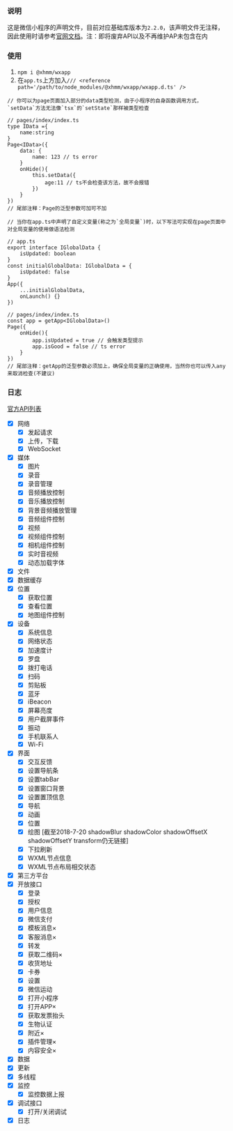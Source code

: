 ### 说明
这是微信小程序的声明文件，目前对应基础库版本为`2.2.0`，该声明文件无注释，因此使用时请参考[官网文档](https://developers.weixin.qq.com/miniprogram/dev/api/)。注：即将废弃API以及不再维护AP未包含在内

### 使用
1. `npm i @xhmm/wxapp`
2. 在`app.ts`上方加入`/// <reference path='/path/to/node_modules/@xhmm/wxapp/wxapp.d.ts' />`

```
// 你可以为page页面加入部分的data类型检测，由于小程序的自身函数调用方式，`setData`方法无法像`tsx`的`setState`那样被类型检查

// pages/index/index.ts
type IData ={
    name:string
}
Page<IData>({
    data: {
        name: 123 // ts error
    }
    onHide(){
        this.setData({
            age:11 // ts不会检查该方法，故不会报错
        })
    }
})
// 尾部注释：Page的泛型参数可加可不加
```

```
// 当你在app.ts中声明了自定义变量(称之为`全局变量`)时，以下写法可实现在page页面中对全局变量的使用做语法检测

// app.ts
export interface IGlobalData {
    isUpdated: boolean
}
const initialGlobalData: IGlobalData = {
    isUpdated: false
}
App({
    ...initialGlobalData,
    onLaunch() {}
})

// pages/index/index.ts
const app = getApp<IGlobalData>()
Page({
    onHide(){
        app.isUpdated = true // 会触发类型提示
        app.isGood = false // ts error
    }
})
// 尾部注释：getApp的泛型参数必须加上，确保全局变量的正确使用，当然你也可以传入any来取消检查(不建议)
```
### 日志
[官方API列表](https://developers.weixin.qq.com/miniprogram/dev/api/)

- [x] 网络
    - [x] 发起请求
    - [x] 上传，下载
    - [x]  WebSocket
- [x] 媒体
    - [x] 图片
    - [x] 录音
    - [x] 录音管理
    - [x] 音频播放控制
    - [x] 音乐播放控制
    - [x] 背景音频播放管理
    - [x] 音频组件控制
    - [x] 视频
    - [x] 视频组件控制
    - [x] 相机组件控制
    - [x] 实时音视频
    - [x] 动态加载字体
- [x] 文件
- [x] 数据缓存
- [x] 位置
    - [x] 获取位置
    - [x] 查看位置
    - [x] 地图组件控制
- [x] 设备
    - [x] 系统信息
    - [x] 网络状态
    - [x] 加速度计
    - [x] 罗盘
    - [x] 拨打电话
    - [x] 扫码
    - [x] 剪贴板
    - [x] 蓝牙
    - [x] iBeacon
    - [x] 屏幕亮度
    - [x] 用户截屏事件
    - [x] 振动
    - [x] 手机联系人
    - [x] Wi-Fi
- [x] 界面
    - [x] 交互反馈
    - [x] 设置导航条
    - [x] 设置tabBar
    - [x] 设置窗口背景
    - [x] 设置置顶信息
    - [x] 导航
    - [x] 动画
    - [x] 位置
    - [x] 绘图 [截至2018-7-20 shadowBlur shadowColor shadowOffsetX shadowOffsetY transform仍无链接]
    - [x] 下拉刷新
    - [x] WXML节点信息
    - [x] WXML节点布局相交状态
- [x] 第三方平台
- [x] 开放接口
    - [x] 登录
    - [x] 授权
    - [x] 用户信息
    - [x] 微信支付
    - [x] 模板消息×
    - [x] 客服消息×
    - [x] 转发
    - [x] 获取二维码×
    - [x] 收货地址
    - [x] 卡券
    - [x] 设置
    - [x] 微信运动
    - [x] 打开小程序
    - [x] 打开APP×
    - [x] 获取发票抬头
    - [x] 生物认证
    - [x] 附近×
    - [x] 插件管理×
    - [x] 内容安全×
- [x] 数据
- [x] 更新
- [x] 多线程
- [x] 监控
    - [x] 监控数据上报
- [x] 调试接口
    - [x] 打开/关闭调试
- [x] 日志